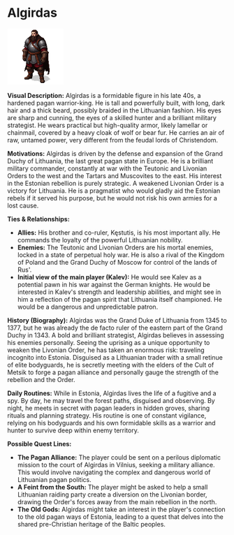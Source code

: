 # Algirdas

![alt text](image-3.png)

**Visual Description:**
Algirdas is a formidable figure in his late 40s, a hardened pagan warrior-king. He is tall and powerfully built, with long, dark hair and a thick beard, possibly braided in the Lithuanian fashion. His eyes are sharp and cunning, the eyes of a skilled hunter and a brilliant military strategist. He wears practical but high-quality armor, likely lamellar or chainmail, covered by a heavy cloak of wolf or bear fur. He carries an air of raw, untamed power, very different from the feudal lords of Christendom.

**Motivations:**
Algirdas is driven by the defense and expansion of the Grand Duchy of Lithuania, the last great pagan state in Europe. He is a brilliant military commander, constantly at war with the Teutonic and Livonian Orders to the west and the Tartars and Muscovites to the east. His interest in the Estonian rebellion is purely strategic. A weakened Livonian Order is a victory for Lithuania. He is a pragmatist who would gladly aid the Estonian rebels if it served his purpose, but he would not risk his own armies for a lost cause.

**Ties & Relationships:**
*   **Allies:** His brother and co-ruler, Kęstutis, is his most important ally. He commands the loyalty of the powerful Lithuanian nobility.
*   **Enemies:** The Teutonic and Livonian Orders are his mortal enemies, locked in a state of perpetual holy war. He is also a rival of the Kingdom of Poland and the Grand Duchy of Moscow for control of the lands of Rus'.
*   **Initial view of the main player (Kalev):** He would see Kalev as a potential pawn in his war against the German knights. He would be interested in Kalev's strength and leadership abilities, and might see in him a reflection of the pagan spirit that Lithuania itself championed. He would be a dangerous and unpredictable patron.

**History (Biography):**
Algirdas was the Grand Duke of Lithuania from 1345 to 1377, but he was already the de facto ruler of the eastern part of the Grand Duchy in 1343. A bold and brilliant strategist, Algirdas believes in assessing his enemies personally. Seeing the uprising as a unique opportunity to weaken the Livonian Order, he has taken an enormous risk: traveling incognito into Estonia. Disguised as a Lithuanian trader with a small retinue of elite bodyguards, he is secretly meeting with the elders of the Cult of Metsik to forge a pagan alliance and personally gauge the strength of the rebellion and the Order.

**Daily Routines:**
While in Estonia, Algirdas lives the life of a fugitive and a spy. By day, he may travel the forest paths, disguised and observing. By night, he meets in secret with pagan leaders in hidden groves, sharing rituals and planning strategy. His routine is one of constant vigilance, relying on his bodyguards and his own formidable skills as a warrior and hunter to survive deep within enemy territory.

**Possible Quest Lines:**
*   **The Pagan Alliance:** The player could be sent on a perilous diplomatic mission to the court of Algirdas in Vilnius, seeking a military alliance. This would involve navigating the complex and dangerous world of Lithuanian pagan politics.
*   **A Feint from the South:** The player might be asked to help a small Lithuanian raiding party create a diversion on the Livonian border, drawing the Order's forces away from the main rebellion in the north.
*   **The Old Gods:** Algirdas might take an interest in the player's connection to the old pagan ways of Estonia, leading to a quest that delves into the shared pre-Christian heritage of the Baltic peoples.
